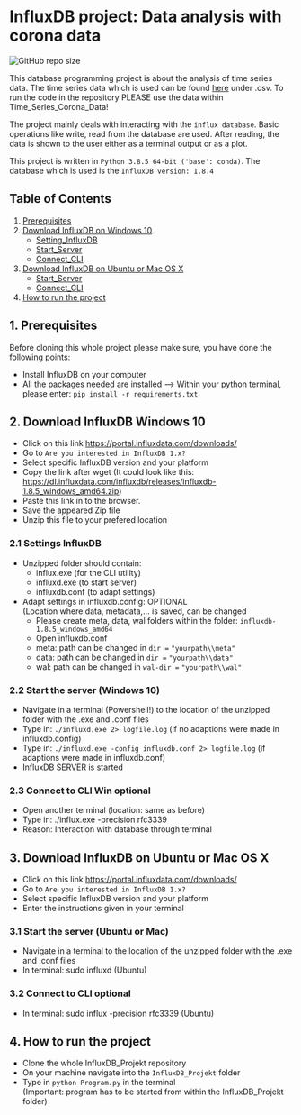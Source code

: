 # InfluxDB project: Data analysis with corona data

![GitHub repo size](https://img.shields.io/github/repo-size/TAsUjxnMIL/InfluxDB_Projekt)

This database programming project is about the analysis of time series data.
The time series data which is used can be found [here](https://ourworldindata.org/coronavirus-source-data) under .csv.
To run the code in the repository PLEASE use the data within Time_Series_Corona_Data!

The project mainly deals with interacting with the `influx database`. Basic operations like write, read from the database are 
used. After reading, the data is shown to the user either as a terminal output or as a plot. 

This project is written in `Python 3.8.5 64-bit ('base': conda)`. The database which is used is the `InfluxDB version: 1.8.4`

## Table of Contents
1. [Prerequisites](#1.-Prerequisites)
2. [Download InfluxDB on Windows 10](#2.-Download-InfluxDB-Windows-10)
    * [Setting_InfluxDB](#2.1-Settings-InfluxDB)
    * [Start_Server](#2.2-Start-the-server-(Windows-10))
    * [Connect_CLI](#2.3-Connect-to-CLI-Win-optional)
3. [Download InfluxDB on Ubuntu or Mac OS X](#3.-Download-InfluxDB-on-Ubuntu-or-Mac-OS-X)
    * [Start_Server](#3.1-Start-the-server-(Ubuntu-or-Mac))
    * [Connect_CLI](#3.2-Connect-to-CLI-optional)
4. [How to run the project](#4.-How-to-run-the-project)


## 1. Prerequisites 

Before cloning this whole project please make sure, you have done the following points:
* Install InfluxDB on your computer
* All the packages needed are installed
  --> Within your python terminal, please enter: `pip install -r requirements.txt`

## 2. Download InfluxDB Windows 10
* Click on this link <https://portal.influxdata.com/downloads/>
* Go to `Are you interested in InfluxDB 1.x?` 
* Select specific InfluxDB version and your platform 
* Copy the link after wget
  (It could look like this: https://dl.influxdata.com/influxdb/releases/influxdb-1.8.5_windows_amd64.zip)
* Paste this link in to the browser. 
* Save the appeared Zip file 
* Unzip this file to your prefered location

### 2.1 Settings InfluxDB
* Unzipped folder should contain:  
    * influx.exe (for the CLI utility)
    * influxd.exe (to start server)
    * influxdb.conf (to adapt settings)
* Adapt settings in influxdb.config: OPTIONAL \
(Location where data, metadata,... is saved, can be changed 
    * Please create meta, data, wal folders within the folder: `influxdb-1.8.5_windows_amd64`
    * Open influxdb.conf
    * meta: path can be changed in `dir =` `"yourpath\\meta"`
    * data: path can be changed in `dir =` `"yourpath\\data"` 
    * wal: path can be changed in `wal-dir =` `"yourpath\\wal"` 

### 2.2 Start the server (Windows 10)
* Navigate in a terminal (Powershell!) to the location of the unzipped folder with the .exe and .conf files
* Type in: `./influxd.exe 2> logfile.log` (if no adaptions were made in influxdb.config)
* Type in: `./influxd.exe -config influxdb.conf 2> logfile.log` (if adaptions were made in influxdb.conf)
* InfluxDB SERVER is started

### 2.3 Connect to CLI Win optional
* Open another terminal (location: same as before)
* Type in: ./influx.exe -precision rfc3339 
* Reason: Interaction with database through terminal
    
    
## 3. Download InfluxDB on Ubuntu or Mac OS X
* Click on this link <https://portal.influxdata.com/downloads/>
* Go to `Are you interested in InfluxDB 1.x?` 
* Select specific InfluxDB version and your platform 
* Enter the instructions given in your terminal

### 3.1 Start the server (Ubuntu or Mac)
* Navigate in a terminal to the location of the unzipped folder with the .exe and .conf files
* In terminal: sudo influxd (Ubuntu)

### 3.2 Connect to CLI optional
* In terminal: sudo influx -precision rfc3339 (Ubuntu)


## 4. How to run the project
* Clone the whole InfluxDB_Projekt repository 
* On your machine navigate into the `InfluxDB_Projekt` folder
* Type in `python Program.py` in the terminal \
(Important: program has to be started from within the InfluxDB_Projekt folder)
